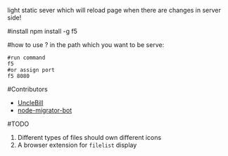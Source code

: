  light static sever which will reload page when there are changes in server side!

#install
    npm install -g f5

#how to use ?
in the path which you want to be serve:

    #run command
    f5
    #or assign port
    f5 8080

#Contributors

- [UncleBill](https://github.com/UncleBill)
- [node-migrator-bot](https://github.com/node-migrator-bot)

#TODO

1. Different types of files should own different icons  
2. A browser extension for ``filelist`` display


